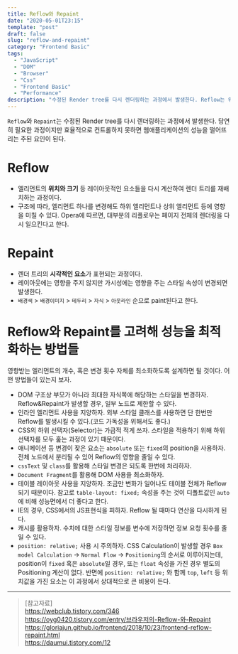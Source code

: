 ```yaml
---
title: Reflow와 Repaint
date: "2020-05-01T23:15"
template: "post"
draft: false
slug: "reflow-and-repaint"
category: "Frontend Basic"
tags:
  - "JavaScript"
  - "DOM"
  - "Browser"
  - "Css"
  - "Frontend Basic"
  - "Performance"
description: "수정된 Render tree를 다시 렌더링하는 과정에서 발생한다. Reflow는 위치와 크기를 계산, Repaint는 시각적인 요소를 표현하는 과정이다. 당연히 필요한 과정이지만 효율적으로 컨트롤하지 못하면 웹애플리케이션의 성능을 떨어뜨리는 주된 요인이 된다."
---
```


`Reflow`와 `Repaint`는 수정된 Render tree를 다시 렌더링하는 과정에서 발생한다. 당연히 필요한 과정이지만 효율적으로 컨트롤하지 못하면 웹애플리케이션의 성능을 떨어뜨리는 주된 요인이 된다.

# Reflow
- 엘리먼트의 **위치와 크기** 등 레이아웃적인 요소들을 다시 계산하여 렌더 트리를 재배치하는 과정이다.
- 구조에 따라, 엘리먼트 하나를 변경해도 하위 엘리먼트나 상위 엘리먼트 등에 영향을 미칠 수 있다. Opera에 따르면, 대부분의 리플로우는 페이지 전체의 렌더링을 다시 일으킨다고 한다.

# Repaint
- 렌더 트리의 **시각적인 요소**가 표현되는 과정이다.
- 레이아웃에는 영향을 주지 않지만 가시성에는 영향을 주는 스타일 속성이 변경되면 발생한다.
- `배경색` > `배경이미지` > `테두리` > `자식` > `아웃라인` 순으로 paint된다고 한다.

# Reflow와 Repaint를 고려해 성능을 최적화하는 방법들
영향받는 엘리먼트의 개수, 혹은 변경 횟수 자체를 최소화하도록 설계하면 될 것이다. 어떤 방법들이 있는지 보자.
- DOM 구조상 부모가 아니라 최대한 자식쪽에 해당하는 스타일을 변경하자. Reflow&Repaint가 발생할 경우, 일부 노드로 제한할 수 있다.
- 인라인 엘리먼트 사용을 지양하자. 외부 스타일 클래스를 사용하면 단 한번만 Reflow를 발생시킬 수 있다.(코드 가독성을 위해서도 좋다.)
- CSS의 하위 선택자(Selector)는 가급적 적게 쓰자. 스타일을 적용하기 위해 하위 선택자를 모두 훑는 과정이 있기 때문이다.
- 애니메이션 등 변경이 잦은 요소는 `absolute` 또는 `fixed`의 position을 사용하자. 전체 노드에서 분리될 수 있어 Reflow의 영향을 줄일 수 있다.
- `cssText` 및 `class`를 활용해 스타일 변경은 되도록 한번에 처리하자.
- `Document Fragment`를 활용해 DOM 사용을 최소화하자.
- 테이블 레이아웃 사용을 지양하자. 조금만 변화가 일어나도 테이블 전체가 Reflow되기 때문이다. 참고로 `table-layout: fixed;` 속성을 주는 것이 디폴트값인 `auto`에 비해 성능면에서 더 좋다고 한다.
- IE의 경우, CSS에서의 JS표현식을 피하자. Reflow 될 때마다 연산을 다시하게 된다.
- 캐시를 활용하자. 수치에 대한 스타일 정보를 변수에 저장하면 정보 요청 횟수를 줄일 수 있다.
- `position: relative;` 사용 시 주의하자. CSS Calculation이 발생할 경우 `Box model Calculation` -> `Normal Flow` -> `Positioning`의 순서로 이루어지는데, position이 `fixed` 혹은 `absolute`일 경우, 또는 `float` 속성을 가진 경우  별도의 Positioning 계산이 없다. 반면에 `position: relative;` 와 함께 `top`, `left` 등 위치값을 가진 요소는 이 과정에서 상대적으로 큰 비용이 든다.

---

> [참고자료]  
> https://webclub.tistory.com/346  
> https://oyg0420.tistory.com/entry/브라우저의-Reflow-와-Repaint  
> https://gloriajun.github.io/frontend/2018/10/23/frontend-reflow-repaint.html  
> https://daumui.tistory.com/12  
